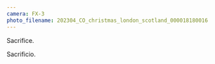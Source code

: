 ```yaml
---
camera: FX-3
photo_filename: 202304_CO_christmas_london_scotland_000018180016
---
```


Sacrifice.

Sacrificio.